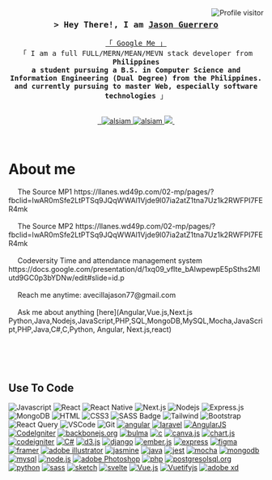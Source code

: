<!--
<h2 align="center">
  Welcome to Jason Guerrero World!
  <img src="https://media.giphy.com/media/hvRJCLFzcasrR4ia7z/giphy.gif" width="28">
</h2>
-->

<!--
<p align="center">
  <a href="https://github.com/alsiam"><img src="https://readme-typing-svg.herokuapp.com/?lines=Self%20Taught%20Programmer;Front%20End%20Developer;1.5%2B%20years%20of%20coding%20experience;Always%20learning%20new%20things&center=true&width=380&height=45"></a>
</p>

 -->

<a href="">
  <img align="right" src="" alt="Profile visitor" />
</a>




<!-- Intro  -->
<h3 align="center">
        <samp>&gt; Hey There!, I am
                <b><a target="_blank" href="">Jason Guerrero</a></b>
        </samp>
</h3>


<p align="center"> 
  <samp>
    <a href="">「 Google Me 」</a>
    <br>
    「 I am a full FULL/MERN/MEAN/MEVN stack  developer from <b>Philippines <br> a student pursuing a B.S. in Computer Science and Information Engineering (Dual Degree) from the Philippines. and currently pursuing to master Web, especially software technologies</b> 」
    <br>
    <br>
  </samp>
</p>
<p align="center">
 <a href="" target="blank">
  <img src="https://img.shields.io/badge/Website-DC143C?style=for-the-badge&logo=medium&logoColor=white" alt="" />
 </a>
   <a href="" target="_blank">
  <img src="https://img.shields.io/badge/Facebook-20BEFF?&style=for-the-badge&logo=facebook&logoColor=white" alt=""  />
  </a> 
 <a href="" target="_blank">
  <img src="https://img.shields.io/badge/LinkedIn-0077B5?style=for-the-badge&logo=linkedin&logoColor=white" alt="alsiam"/>
 </a>
 <a href="" target="_blank">
  <img src="https://img.shields.io/badge/dev.to-0A0A0A?style=for-the-badge&logo=dev.to&logoColor=white" alt="alsiam" />
 </a>
 <a href="" target="_blank">
  <img src="https://img.shields.io/badge/Twitter-1DA1F2?style=for-the-badge&logo=twitter&logoColor=white" />
 </a>
 <a href="" target="_blank">
  <img src="https://img.shields.io/badge/Instagram-fe4164?style=for-the-badge&logo=instagram&logoColor=white" alt="" />
 </a> 
</p>
<br />

<!-- About Section -->
 # About me
 
<p>
  &emsp; The Source MP1 https://llanes.wd49p.com/02-mp/pages/?fbclid=IwAR0mSfe2LtPTSq9JQqWWAl1Vjde9l07ia2atZ1tna7Uz1k2RWFPI7FER4mk <br/><br/>
  &emsp; The Source MP2  https://llanes.wd49p.com/02-mp/pages/?fbclid=IwAR0mSfe2LtPTSq9JQqWWAl1Vjde9l07ia2atZ1tna7Uz1k2RWFPI7FER4mk <br/><br/>
  &emsp; Codeversity Time and attendance management system  https://docs.google.com/presentation/d/1xq09_vfIte_bAlwpewpE5pSths2Mlutd9GC0p3bYDNw/edit#slide=id.p <br/><br/>
  &emsp; Reach me anytime: avecillajason77@gmail.com<br/><br/>
 &emsp; Ask me about anything [here](Angular,Vue.js,Next.js
Python,Java,Nodejs,JavaScript,PHP,SQL,MongoDB,MySQL,Mocha,JavaScript,PHP,Java,C#,C,Python, Angular, Next.js,react)

</p>

<br/>
<br/>
<br/>

## Use To Code

![Javascript](https://img.shields.io/badge/Javascript-F0DB4F?style=for-the-badge&labelColor=black&logo=javascript&logoColor=F0DB4F)
![React](https://img.shields.io/badge/-React-61DBFB?style=for-the-badge&labelColor=black&logo=react&logoColor=61DBFB)
![React Native](https://img.shields.io/badge/React_Native-20232A?style=for-the-badge&logo=react&logoColor=61DAFB)
![Next.js](https://img.shields.io/badge/next.js-000000?style=for-the-badge&logo=nextdotjs&logoColor=white)
![Nodejs](https://img.shields.io/badge/Nodejs-3C873A?style=for-the-badge&labelColor=black&logo=node.js&logoColor=3C873A)
![Express.js](https://img.shields.io/badge/Express.js-000000?style=for-the-badge&logo=express&logoColor=white)
![MongoDB](https://img.shields.io/badge/MongoDB-4EA94B?style=for-the-badge&logo=mongodb&logoColor=white)
![HTML](https://img.shields.io/badge/HTML5-E34F26?style=for-the-badge&logo=html5&logoColor=white)
![CSS3](https://img.shields.io/badge/CSS3-1572B6?style=for-the-badge&logo=css3&logoColor=white)
![SASS Badge](https://img.shields.io/badge/Sass-CC6699?style=for-the-badge&logo=sass&logoColor=white)
![Tailwind](https://img.shields.io/badge/Tailwind_CSS-092749?style=for-the-badge&logo=tailwindcss&logoColor=06B6D4&labelColor=000000)
![Bootstrap](https://img.shields.io/badge/Bootstrap-563D7C?style=for-the-badge&logo=bootstrap&logoColor=white)
![React Query](https://img.shields.io/badge/-React_Query-FF4154?style=for-the-badge&logo=react%20query&logoColor=white)
![VSCode](https://img.shields.io/badge/Visual_Studio-0078d7?style=for-the-badge&logo=visual%20studio&logoColor=white)
![Git](https://img.shields.io/badge/Git-F05032?style=for-the-badge&logo=git&logoColor=white)
<a href='https://github.com/shivamkapasia0' target="_blank"><img alt='angular' src='https://img.shields.io/badge/angular-100000?style=for-the-badge&logo=angular&logoColor=white&labelColor=red&color=red'/></a>
<a href='https://github.com/shivamkapasia0' target="_blank"><img alt='laravel' src='https://img.shields.io/badge/laravel-100000?style=for-the-badge&logo=laravel&logoColor=FF0000&labelColor=FFFFFF&color=FFFFFF'/></a>
<a href='https://github.com/shivamkapasia0' target="_blank"><img alt=' AngularJS' src='https://img.shields.io/badge/_AngularJS-100000?style=for-the-badge&logo= AngularJS&logoColor=FF0000&labelColor=FFFFFF&color=FFFFFF'/></a>
<a href='https://github.com/shivamkapasia0' target="_blank"><img alt='CodeIgniter' src='https://img.shields.io/badge/CodeIgniter-100000?style=for-the-badge&logo=CodeIgniter&logoColor=FF0000&labelColor=FFFFFF&color=000000'/></a>
<a href='https://github.com/shivamkapasia0' target="_blank"><img alt='backbonejs.org' src='https://img.shields.io/badge/backbonejs.org-100000?style=for-the-badge&logo=backbonejs.org&logoColor=white&labelColor=000000&color=black'/></a>
<a href='https://github.com/shivamkapasia0' target="_blank"><img alt='bulma' src='https://img.shields.io/badge/bulma-100000?style=for-the-badge&logo=bulma&logoColor=white&labelColor=000000&color=black'/></a>
<a href='https://github.com/shivamkapasia0' target="_blank"><img alt='c' src='https://img.shields.io/badge/language-100000?style=for-the-badge&logo=c&logoColor=white&labelColor=000000&color=black'/></a>
<a href='https://github.com/shivamkapasia0' target="_blank"><img alt='canva.js' src='https://img.shields.io/badge/canva.js-100000?style=for-the-badge&logo=canva.js&logoColor=white&labelColor=000000&color=black'/></a>
<a href='https://github.com/shivamkapasia0' target="_blank"><img alt='chart.js' src='https://img.shields.io/badge/chart.js-100000?style=for-the-badge&logo=chart.js&logoColor=white&labelColor=000000&color=black'/></a>
<a href='https://github.com/shivamkapasia0' target="_blank"><img alt='codeigniter' src='https://img.shields.io/badge/codeigniter-100000?style=for-the-badge&logo=codeigniter&logoColor=white&labelColor=000000&color=black'/></a>
<a href='https://github.com/shivamkapasia0' target="_blank"><img alt='C#' src='https://img.shields.io/badge/language-100000?style=for-the-badge&logo=C#&logoColor=white&labelColor=000000&color=black'/></a>
<a href='https://github.com/shivamkapasia0' target="_blank"><img alt='d3.js' src='https://img.shields.io/badge/d3.js-100000?style=for-the-badge&logo=d3.js&logoColor=white&labelColor=000000&color=black'/></a>
<a href='https://github.com/shivamkapasia0' target="_blank"><img alt='django' src='https://img.shields.io/badge/django-100000?style=for-the-badge&logo=django&logoColor=white&labelColor=000000&color=black'/></a>
<a href='https://github.com/shivamkapasia0' target="_blank"><img alt='ember.js' src='https://img.shields.io/badge/ember.js-100000?style=for-the-badge&logo=ember.js&logoColor=white&labelColor=000000&color=black'/></a>
<a href='https://github.com/shivamkapasia0' target="_blank"><img alt='express' src='https://img.shields.io/badge/express-100000?style=for-the-badge&logo=express&logoColor=white&labelColor=000000&color=black'/></a>
<a href='https://github.com/shivamkapasia0' target="_blank"><img alt='figma' src='https://img.shields.io/badge/figma-100000?style=for-the-badge&logo=figma&logoColor=white&labelColor=000000&color=black'/></a>
<a href='https://github.com/shivamkapasia0' target="_blank"><img alt='framer' src='https://img.shields.io/badge/framer-100000?style=for-the-badge&logo=framer&logoColor=white&labelColor=000000&color=black'/></a>
<a href='https://github.com/shivamkapasia0' target="_blank"><img alt='adobe illustrator' src='https://img.shields.io/badge/adobe_illustrator-100000?style=for-the-badge&logo=adobe illustrator&logoColor=white&labelColor=000000&color=black'/></a>
<a href='https://github.com/shivamkapasia0' target="_blank"><img alt='jasmine' src='https://img.shields.io/badge/jasmine-100000?style=for-the-badge&logo=jasmine&logoColor=white&labelColor=000000&color=black'/></a>
<a href='https://github.com/shivamkapasia0' target="_blank"><img alt='java' src='https://img.shields.io/badge/java-100000?style=for-the-badge&logo=java&logoColor=white&labelColor=000000&color=black'/></a>
<a href='https://github.com/shivamkapasia0' target="_blank"><img alt='jest' src='https://img.shields.io/badge/jest-100000?style=for-the-badge&logo=jest&logoColor=white&labelColor=000000&color=black'/></a>
<a href='https://github.com/shivamkapasia0' target="_blank"><img alt='mocha' src='https://img.shields.io/badge/mocha-100000?style=for-the-badge&logo=mocha&logoColor=white&labelColor=000000&color=black'/></a>
<a href='https://github.com/shivamkapasia0' target="_blank"><img alt='mongodb' src='https://img.shields.io/badge/mongodb-100000?style=for-the-badge&logo=mongodb&logoColor=white&labelColor=000000&color=black'/></a>
<a href='https://github.com/shivamkapasia0' target="_blank"><img alt='mysql' src='https://img.shields.io/badge/mysql-100000?style=for-the-badge&logo=mysql&logoColor=white&labelColor=000000&color=black'/></a>
<a href='https://github.com/shivamkapasia0' target="_blank"><img alt='node.js' src='https://img.shields.io/badge/node.js-100000?style=for-the-badge&logo=node.js&logoColor=white&labelColor=000000&color=black'/></a>
<a href='https://github.com/shivamkapasia0' target="_blank"><img alt='adobe Photoshop' src='https://img.shields.io/badge/adobe_Photoshop-100000?style=for-the-badge&logo=adobe Photoshop&logoColor=white&labelColor=000000&color=black'/></a>
<a href='https://github.com/shivamkapasia0' target="_blank"><img alt='php' src='https://img.shields.io/badge/php-100000?style=for-the-badge&logo=php&logoColor=white&labelColor=000000&color=black'/></a>
<a href='https://github.com/shivamkapasia0' target="_blank"><img alt='postgresolsql.org' src='https://img.shields.io/badge/postgresolsql.org-100000?style=for-the-badge&logo=postgresolsql.org&logoColor=white&labelColor=000000&color=black'/></a>
<a href='https://github.com/shivamkapasia0' target="_blank"><img alt='python' src='https://img.shields.io/badge/python-100000?style=for-the-badge&logo=python&logoColor=white&labelColor=000000&color=black'/></a>
<a href='https://github.com/shivamkapasia0' target="_blank"><img alt='sass' src='https://img.shields.io/badge/sass-100000?style=for-the-badge&logo=sass&logoColor=white&labelColor=000000&color=black'/></a>
<a href='https://github.com/shivamkapasia0' target="_blank"><img alt='sketch' src='https://img.shields.io/badge/sketch-100000?style=for-the-badge&logo=sketch&logoColor=white&labelColor=000000&color=black'/></a>
<a href='https://github.com/shivamkapasia0' target="_blank"><img alt='svelte' src='https://img.shields.io/badge/svelte-100000?style=for-the-badge&logo=svelte&logoColor=white&labelColor=000000&color=black'/></a>
<a href='https://github.com/shivamkapasia0' target="_blank"><img alt='Vue.js' src='https://img.shields.io/badge/Vue.js-100000?style=for-the-badge&logo=Vue.js&logoColor=white&labelColor=000000&color=black'/></a>
<a href='https://github.com/shivamkapasia0' target="_blank"><img alt='Vuetifyjs' src='https://img.shields.io/badge/Vuetifyjs-100000?style=for-the-badge&logo=Vuetifyjs&logoColor=white&labelColor=000000&color=black'/></a>
<a href='https://github.com/shivamkapasia0' target="_blank"><img alt='adobe xd' src='https://img.shields.io/badge/adobe_xd-100000?style=for-the-badge&logo=adobe xd&logoColor=white&labelColor=000000&color=black'/></a>

<br/>




<br/>



